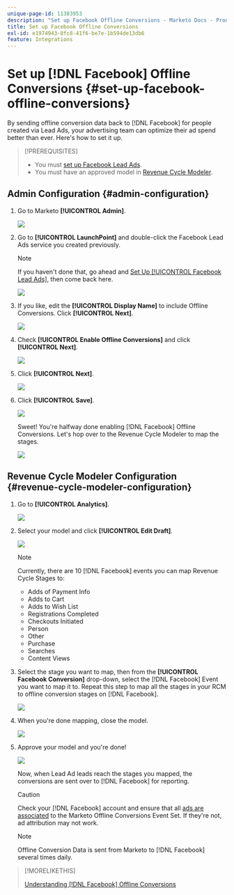 ```yaml
---
unique-page-id: 11383953
description: "Set up Facebook Offline Conversions - Marketo Docs - Product Documentation"
title: Set up Facebook Offline Conversions
exl-id: e1974943-8fc8-41f6-be7e-1b594de13db6
feature: Integrations
---
```

# Set up [!DNL Facebook] Offline Conversions {#set-up-facebook-offline-conversions}

By sending offline conversion data back to [!DNL Facebook] for people created via Lead Ads, your advertising team can optimize their ad spend better than ever. Here's how to set it up.

>[!PREREQUISITES]
>
>* You must [set up Facebook Lead Ads](/help/marketo/product-docs/demand-generation/facebook/set-up-facebook-lead-ads.md).
>* You must have an approved model in [Revenue Cycle Modeler](/help/marketo/product-docs/reporting/revenue-cycle-analytics/revenue-cycle-models/understanding-revenue-models.md).

## Admin Configuration {#admin-configuration}

1. Go to Marketo **[!UICONTROL Admin]**.

   ![](assets/image2016-11-29-13-3a8-3a45.png)

1. Go to **[!UICONTROL LaunchPoint]** and double-click the Facebook Lead Ads service you created previously.

   >[!NOTE]
   >
   >If you haven't done that, go ahead and [Set Up [!UICONTROL Facebook Lead Ads]](/help/marketo/product-docs/demand-generation/facebook/set-up-facebook-lead-ads.md), then come back here.

   ![](assets/image2016-11-29-13-3a10-3a43.png)

1. If you like, edit the **[!UICONTROL Display Name]** to include Offline Conversions. Click **[!UICONTROL Next]**.

   ![](assets/image2016-11-29-13-3a12-3a19.png)

1. Check **[!UICONTROL Enable Offline Conversions]** and click **[!UICONTROL Next]**.

   ![](assets/image2016-11-29-13-3a13-3a32.png)

1. Click **[!UICONTROL Next]**.

   ![](assets/image2016-11-29-13-3a14-3a17.png)

1. Click **[!UICONTROL Save]**.

   ![](assets/image2016-11-29-13-3a14-3a52.png)

   Sweet! You're halfway done enabling [!DNL Facebook] Offline Conversions. Let's hop over to the Revenue Cycle Modeler to map the stages.

   ![](assets/image2016-11-29-13-3a16-3a55.png)

## Revenue Cycle Modeler Configuration {#revenue-cycle-modeler-configuration}

1. Go to **[!UICONTROL Analytics]**.

   ![](assets/image2016-11-29-13-3a29-3a23.png)

1. Select your model and click **[!UICONTROL Edit Draft]**.

   ![](assets/image2016-11-29-13-3a31-3a6.png)

   >[!NOTE]
   >
   >Currently, there are 10 [!DNL Facebook] events you can map Revenue Cycle Stages to:
   >
   >* Adds of Payment Info
   >* Adds to Cart
   >* Adds to Wish List
   >* Registrations Completed
   >* Checkouts Initiated
   >* Person
   >* Other
   >* Purchase
   >* Searches
   >* Content Views

1. Select the stage you want to map, then from the **[!UICONTROL Facebook Conversion]** drop-down, select the [!DNL Facebook] Event you want to map it to. Repeat this step to map all the stages in your RCM to offline conversion stages on [!DNL Facebook].

   ![](assets/1-1.png)

1. When you're done mapping, close the model.

   ![](assets/2.png)

1. Approve your model and you're done!

   ![](assets/image2016-11-29-15-3a6-3a30.png)

   Now, when Lead Ad leads reach the stages you mapped, the conversions are sent over to [!DNL Facebook] for reporting.

   >[!CAUTION]
   >
   >Check your [!DNL Facebook] account and ensure that all [ads are associated](https://www.facebook.com/business/url/?href=%2Fbusiness%2Fhelp%2Fwww%2F1776828022605281&cmsid&creative=link&creative_detail=advertiser-help-center&create_type&destination_cms_id&orig_http_referrer) to the Marketo Offline Conversions Event Set. If they're not, ad attribution may not work.

   >[!NOTE]
   >
   >Offline Conversion Data is sent from Marketo to [!DNL Facebook] several times daily.

>[!MORELIKETHIS]
>
>[Understanding [!DNL Facebook] Offline Conversions](/help/marketo/product-docs/demand-generation/facebook/understanding-facebook-offline-conversions.md)
